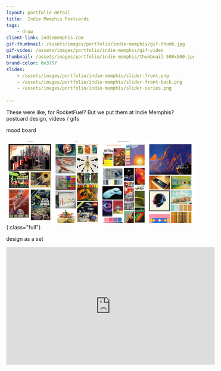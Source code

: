 ```yaml
---
layout: portfolio-detail
title:  Indie Memphis Postcards
tags:
    - draw
client-link: indiememphis.com
gif-thumbnail: /assets/images/portfolio/indie-memphis/gif-thumb.jpg
gif-video: /assets/images/portfolio/indie-memphis/gif-video
thumbnail: /assets/images/portfolio/indie-memphis/thumbnail-500x500.jpg
brand-color: 0e3757
slides:
    - /assets/images/portfolio/indie-memphis/slider-front.png
    - /assets/images/portfolio/indie-memphis/slider-front-back.png
    - /assets/images/portfolio/indie-memphis/slider-series.png

---
```


These were like, for RocketFuel? But we put them at Indie Memphis?
postcard design,
videos / gifs

mood board

![](/assets/images/portfolio/indie-memphis/mood-board.jpg){:class="full"}

design as a set

<div class="videoWrapper">
    <iframe width="560" height="315" src="https://www.youtube.com/embed/sIlNIVXpIns" frameborder="0" allowfullscreen></iframe>
</div>

